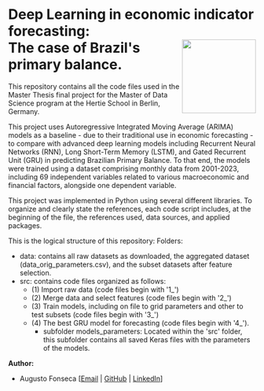 # Deep Learning in economic indicator forecasting:<br> <img src="https://upload.wikimedia.org/wikipedia/commons/thumb/2/23/Hertie_School_of_Governance_logo.svg/1200px-Hertie_School_of_Governance_logo.svg.png" width="150px" align="right" /> The case of Brazil's primary balance. 

This repository contains all the code files used in the Master Thesis final project for the Master of Data Science program at the Hertie School in Berlin, Germany.

This project uses Autoregressive Integrated Moving Average (ARIMA) models as a baseline - due to their traditional use in economic forecasting - to compare with advanced deep learning models including Recurrent Neural Networks (RNN), Long Short-Term Memory (LSTM), and Gated Recurrent Unit (GRU) in predicting Brazilian Primary Balance. To that end, the models were trained using a dataset comprising monthly data from 2001-2023, including 69 independent variables related to various macroeconomic and financial factors, alongside one dependent variable.

This project was implemented in Python using several different libraries. To organize and clearly state the references, each code script includes, at the beginning of the file, the references used, data sources, and applied packages.

This is the logical structure of this repository:
Folders:
- data: contains all raw datasets as downloaded, the aggregated dataset (data_orig_parameters.csv), and the subset datasets after feature selection.
- src: contains code files organized as follows:
    - (1) Import raw data (code files begin with '1_')
    - (2) Merge data and select features (code files begin with '2_')
    - (3) Train models, including on file to grid parameters and other to test subsets (code files begin with '3_')
    - (4) The best GRU model for forecasting (code files begin with '4_').
      - subfolder models_parameters: Located within the 'src' folder, this subfolder contains all saved Keras files with the parameters of the models.

**Author:**
*   Augusto Fonseca [[Email](mailto:cesaraccf@gmail.com) | [GitHub](https://github.com/augustofonseca25) | [LinkedIn](https://www.linkedin.com/in/augustofonseca-brazil)]
